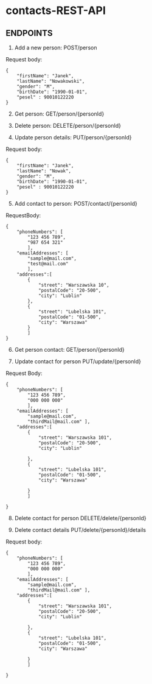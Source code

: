 # contacts-REST-API

## ENDPOINTS
1) Add a new person: POST/person

Request body:
```
{ 
	"firstName": "Janek",
	"lastName": "Nowakowski", 
	"gender": "M", 
	"birthDate": "1990-01-01",
	"pesel" : 90010122220 
}
```

2) Get person: GET/person/{personId}

3) Delete person: DELETE/person/{personId}

4) Update person details: PUT/person/{personId}

Request body:
```
{ 
	"firstName": "Janek",
	"lastName": "Nowak", 
	"gender": "M", 
	"birthDate": "1990-01-01",
	"pesel" : 90010122220 
}
```

5) Add contact to person: POST/contact/{personId}

RequestBody:
```
{
	"phoneNumbers": [
		"123 456 789",
		"987 654 321"
		],
	"emailAddresses": [
		"sample@mail.com",
		"test@mail.com"
		],
	"addresses":[
		{
			"street": "Warszawska 10",
			"postalCode": "20-500",
			"city": "Lublin"
		},
		{
			"street": "Lubelska 101",
			"postalCode": "01-500",
			"city": "Warszawa"
		}
		]
}
```

6) Get person contact: GET/person/{personId}

7) Update contact for person PUT/update/{personId}

Request Body:
```
{ 
	"phoneNumbers": [ 
		"123 456 789", 
		"000 000 000" 
		], 
	"emailAddresses": [ 
		"sample@mail.com", 
		"thirdMail@mail.com" ], 
	"addresses":[ 
		{ 
			"street": "Warszawska 101", 
			"postalCode": "20-500", 
			"city": "Lublin" 
			
		},
		{ 
			"street": "Lubelska 101", 
			"postalCode": "01-500", 
			"city": "Warszawa" 
			
		} 
		] 
	
}
```

8) Delete contact for person DELETE/delete/{personId}

9) Delete contact details PUT/delete/{personId}/details

Request body:
```
{ 
	"phoneNumbers": [ 
		"123 456 789", 
		"000 000 000" 
		], 
	"emailAddresses": [ 
		"sample@mail.com", 
		"thirdMail@mail.com" ], 
	"addresses":[ 
		{ 
			"street": "Warszawska 101", 
			"postalCode": "20-500", 
			"city": "Lublin" 
			
		},
		{ 
			"street": "Lubelska 101", 
			"postalCode": "01-500", 
			"city": "Warszawa" 
			
		} 
		] 
	
}
```




